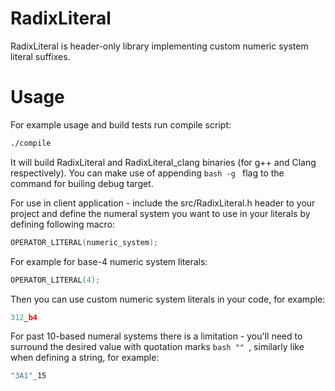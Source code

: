 # RadixLiteral
RadixLiteral is header-only library implementing custom numeric system literal suffixes.

# Usage
For example usage and build tests run compile script:
```bash
./compile
```
It will build RadixLiteral and RadixLiteral_clang binaries (for g++ and Clang respectively). You can make use of appending ```bash -g ``` flag to the command for builing debug target.

For use in client application - include the src/RadixLiteral.h header to your project and define the numeral system you want to use in your literals by defining following macro:
```c
OPERATOR_LITERAL(numeric_system);
```

For example for base-4 numeric system literals:
```c
OPERATOR_LITERAL(4);
```

Then you can use custom numeric system literals in your code, for example:
```c
312_b4 
```

For past 10-based numeral systems there is a limitation - you'll need to surround the desired value with quotation marks ```bash "" ```, similarly like when defining a string, for example:
```c
"3A1"_15
```
